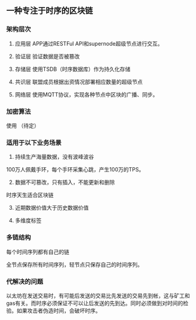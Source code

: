 ## 一种专注于时序的区块链


### 架构层次

1. 应用层
APP通过RESTFul API和supernode超级节点进行交互。

2. 验证层
验证数据是否被篡改

3. 存储层
使用TSDB（时序数据库）作为持久化存储

4. 共识层
联盟成员根据出资情况部署相应数量的超级节点

5. 网络层
使用MQTT协议，实现各种节点中区块的广播、同步。

### 加密算法

使用 （待定）


### 适用于以下业务场景

1. 持续生产海量数据，没有波峰波谷

100万人佩戴手环，每个手环采集心跳，产生100万的TPS。

2. 数据不可篡改，只有插入，不能更新和删除

时序天生适合区块链

3. 近期数据价值大于历史数据价值

4. 多维度标签

### 多链结构

每个时间序列都有自己的链

全节点保存所有时间序列，轻节点只保存自己的时间序列。

### 代解决的问题

以太坊在发送交易时，有可能后发送的交易比先发送的交易先到帐，这与矿工和gas有关。而时序必须保证不可以让后发送的先到达。同时必须做到对时间的检验。如果攻击者伪造时间，会破坏时序。

